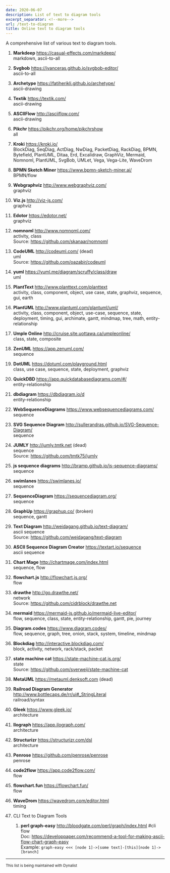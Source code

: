 ```yaml
---
date: 2020-06-07
description: List of text to diagram tools
excerpt_separator: <!--more-->
url: /text-to-diagram
title: Online text to diagram tools
---
```



A comprehensive list of various text to diagram tools.

1. **Markdeep** https://casual-effects.com/markdeep/  
markdown, ascii-to-all
1. **Svgbob** https://ivanceras.github.io/svgbob-editor/  
ascii-to-all
1. **Archetype** https://fatiherikli.github.io/archetype/  
ascii-drawing
1. **Textik** https://textik.com/  
ascii-drawing
1. **ASCIIFlow** http://asciiflow.com/  
ascii-drawing
1. **Pikchr** https://pikchr.org/home/pikchrshow  
all
1. **Kroki** https://kroki.io/  
BlockDiag, SeqDiag, ActDiag, NwDiag, PacketDiag, RackDiag, BPMN, Bytefield, PlantUML, Ditaa, Erd, Excalidraw, GraphViz, Mermaid, Nomnoml, PlantUML, SvgBob, UMLet, Vega, Vega-Lite, WaveDrom
1. **BPMN Sketch Miner** https://www.bpmn-sketch-miner.ai/  
BPMN/flow
1. **Webgraphviz** http://www.webgraphviz.com/  
graphviz
1. **Viz.js** http://viz-js.com/  
graphviz
1. **Edotor** https://edotor.net/  
graphviz
1. **nomnoml** http://www.nomnoml.com/  
activity, class  
Source: https://github.com/skanaar/nomnoml
1. **CodeUML** http://codeuml.com/ (dead)  
uml  
Source: https://github.com/oazabir/codeuml
1. **yuml** https://yuml.me/diagram/scruffy/class/draw  
uml
1. **PlantText** http://www.planttext.com/planttext  
activity, class, component, object, use case, state, graphviz, sequence, gui, earth
1. **PlantUML** http://www.plantuml.com/plantuml/uml/  
activity, class, component, object, use-case, sequence, state, deployment, timing, gui, archimate, gantt, mindmap, tree, math, entity-relationship
1. **Umple Online** http://cruise.site.uottawa.ca/umpleonline/  
class, state, composite
1. **ZenUML** https://app.zenuml.com/  
sequence
1. **DotUML** https://dotuml.com/playground.html  
class, use case, sequence, state, deployment, graphviz
1. **QuickDBD** https://app.quickdatabasediagrams.com/#/  
entity-relationship
1. **dbdiagram** https://dbdiagram.io/d  
entity-relationship
1. **WebSequenceDiagrams** https://www.websequencediagrams.com/  
sequence
1. **SVG Sequence Diagram** http://sullerandras.github.io/SVG-Sequence-Diagram/  
sequence
1. **JUMLY** http://jumly.tmtk.net (dead)  
sequence  
Source: https://github.com/tmtk75/jumly
1. **js sequence diagrams** http://bramp.github.io/js-sequence-diagrams/  
sequence
1. **swimlanes** https://swimlanes.io/   
sequence
1. **SequenceDiagram** https://sequencediagram.org/  
sequence
1. **GraphUp** https://graphup.co/ (broken)  
sequence, gantt
1. **Text Diagram** http://weidagang.github.io/text-diagram/  
ascii sequence  
Source: https://github.com/weidagang/text-diagram
1. **ASCII Sequence Diagram Creator** https://textart.io/sequence  
ascii sequence
1. **Chart Mage** http://chartmage.com/index.html  
sequence, flow
1. **flowchart.js** http://flowchart.js.org/  
flow
1. **drawthe** http://go.drawthe.net/  
network  
Source: https://github.com/cidrblock/drawthe.net
1. **mermaid** https://mermaid-js.github.io/mermaid-live-editor/  
flow, sequence, class, state, entity-relationship, gantt, pie, journey
1. **Diagram.codes** https://www.diagram.codes/  
flow, sequence, graph, tree, onion, stack, system, timeline, mindmap
1. **Blockdiag** http://interactive.blockdiag.com/  
block, activity, network, rack/stack, packet
1. **state machine cat** https://state-machine-cat.js.org/  
state  
Source: https://github.com/sverweij/state-machine-cat
1. **MetaUML** https://metauml.denksoft.com (dead)  

1. **Railroad Diagram Generator** http://www.bottlecaps.de/rr/ui#_StringLiteral  
railroad/syntax
1. **Gleek** https://www.gleek.io/  
architecture
1. **Ilograph** https://app.ilograph.com/  
architecture
1. **Structurizr** https://structurizr.com/dsl  
architecture
1. **Penrose** https://github.com/penrose/penrose  
penrose
1. **code2flow** https://app.code2flow.com/  
flow
1. **flowchart.fun** https://flowchart.fun/  
flow
1. **WaveDrom** https://wavedrom.com/editor.html  
timing
1. CLI Text to Diagram Tools  

   1. **perl graph-easy** http://bloodgate.com/perl/graph/index.html #cli  
   flow  
Doc: https://developpaper.com/recommend-a-tool-for-making-ascii-flow-chart-graph-easy  
Example: `graph-easy <<< [node 1]->[some text]-[this][node 1]->[branch]`


---
<small>This list is being maintained with Dynalist</small>